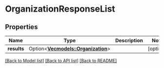 # OrganizationResponseList

## Properties

Name | Type | Description | Notes
------------ | ------------- | ------------- | -------------
**results** | Option<[**Vec<models::Organization>**](Organization.md)> |  | [optional]

[[Back to Model list]](../README.md#documentation-for-models) [[Back to API list]](../README.md#documentation-for-api-endpoints) [[Back to README]](../README.md)


